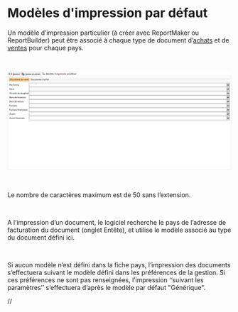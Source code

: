 # Modèles d'impression par défaut



Un modèle d’impression particulier (à créer avec ReportMaker ou ReportBuilder) peut être associé à chaque type de document d’[achats](../../PreferencesGestion/2-4/Modeles/OngletModelesAchats.md) et de [ventes](../../PreferencesGestion/2-4/Modeles/OngletModelesVentes.md) pour chaque pays.


 


![](../../assets/images/Pays/2/OngletModeles.png)


 


Le nombre de caractères maximum est de 50 sans l’extension.


 


A l’impression d’un document, le logiciel recherche le pays de l’adresse de facturation du document (onglet Entête), et utilise le modèle associé au type du document défini ici.


 


Si aucun modèle n’est défini dans la fiche pays, l’impression des documents s’effectuera suivant le modèle défini dans les préférences de la gestion. Si ces préférences ne sont pas renseignées, l’impression ‘‘suivant les paramètres’’ s’effectuera d’après le modèle par défaut "Générique".



 //<![CDATA[
 if (typeof(FilePopupInit) != 'function') FilePopupInit = new Function();
 FilePopupInit('a1');
 FilePopupInit('a2');
 //]]>
 
